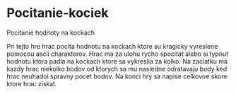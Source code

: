 # Pocitanie-kociek
Pocitanie hodnoty na kockach

Pri tejto hre hrac pocita hodnotu na kockach ktore su kragicky vyreslene pomocou ascii charakterov. Hrac ma za ulohu rycho spocitat alebo si typnut hodnotu ktora padla na kockach ktore sa vykreslia za kolko. Na zaciatku ma kazdy hrac niekolko bodov od ktorych sa mu nasledne odratavaju body ked hrac neuhadol spravny pocet bodov. Na konci hry sa napise celkovoe skore ktore hrac ziskal. 
